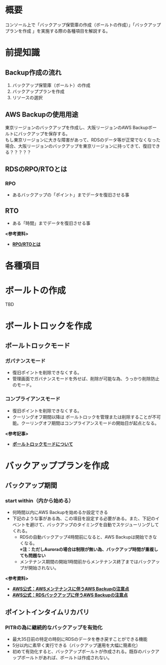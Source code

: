 # 概要
コンソール上で「バックアップ保管庫の作成（ボールトの作成）」「バックアッププランを作成 」を実施する際の各種項目を解説する。  

# 前提知識
## Backup作成の流れ
1. バックアップ保管庫（ボールト）の作成
2. バックアッププランを作成
3. リソースの選択

## AWS Backupの使用用途
東京リージョンのバックアップを作成し、大阪リージョンのAWS Backupボールトにバックアップを保存する。  
もし東京リージョンに大きな障害があって、RDSのデータ等が正常でなくなった場合、大阪リージョンのバックアップを東京リージョンに持ってきて、復旧できる？？？？？

## RDSのRPO/RTOとは
### RPO
- あるバックアップの「ポイント」までデータを復旧させる事

## RTO
- ある「時間」までデータを復旧させる事

**<参考資料>**  
- [**RPO/RTOとは**](https://sayjoyblog.com/rpo-rto/)

# 各種項目
# ボールトの作成
TBD

# ボールトロックを作成
## ボールトロックモード
### ガバナンスモード
- 復旧ポイントを削除できなくする。
- 管理画面でガバナンスモードを外せば、削除が可能な為、うっかり削除防止のモード。

### コンプライアンスモード
- 復旧ポイントを削除できなくする。
- クーリングオフ期間以降は ボールトロックを管理または削除することが不可能。クーリングオフ期間はコンプライアンスモードの開始日が起点となる。

**<参考記事>**  
- [**ボールトロックモードについて**](https://blog.serverworks.co.jp/2022/12/29/104659z)


# バックアッププランを作成
## バックアップ期間
### start within（内から始める）
- 何時間以内にAWS Backupを始めるか設定できる
- 下記のような事がある為、この項目を設定する必要がある。また、下記のイベントを避けて、バックアップのタイミングを自動でスケジューリングしてくれる。
  - RDSの自動バックアップ4時間前になると、AWS Backupは開始できなくなる。  
※**注：ただしAuroraの場合は制限が無い為、バックアップ時間が重複しても問題ない**
  - メンテナンス期間の開始1時間前からメンテナンス終了まではバックアップが開始されない。

**<参考資料>**  
- [**AWS公式：AWSメンテナンスに伴うAWS Backupの注意点**](https://docs.aws.amazon.com/aws-backup/latest/devguide/creating-a-backup-plan.html?icmpid=docs_console_unmapped)
- [**AWS公式：RDSバックアップに伴うAWS Backupの注意点**](https://repost.aws/questions/QUv-o_oIQoTnSRRQtcb22nGQ/aws-backup-policy-and-retention)

## ポイントインタイムリカバリ 
### PITRの為に継続的なバックアップを有効化
- 最大35日前の特定の時刻にRDSのデータを巻き戻すことができる機能
- 5分以内に素早く実行できる（バックアップ運用を大幅に簡素化）
- 初めて有効化すると、バックアップボールトが作成される。既存のバックアップボールトがあれば、ボールトは作成されない。


